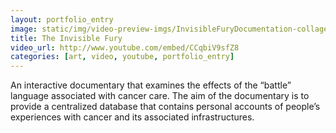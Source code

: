 ```yaml
---
layout: portfolio_entry
image: static/img/video-preview-imgs/InvisibleFuryDocumentation-collage.JPG
title: The Invisible Fury
video_url: http://www.youtube.com/embed/CCqbiV9sfZ8
categories: [art, video, youtube, portfolio_entry]
---
```

An interactive documentary that examines the effects of the “battle” language associated with cancer care. The aim of the documentary is to provide a centralized database that contains personal accounts of people’s experiences with cancer and its associated infrastructures.